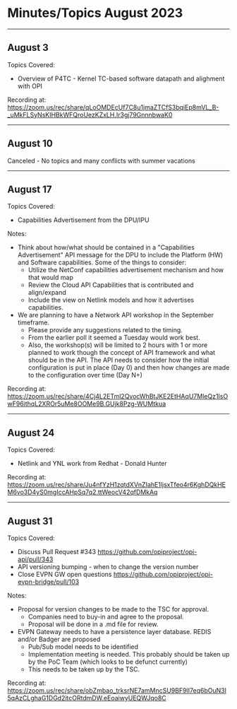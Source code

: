 # Minutes/Topics August 2023

---

## August 3

Topics Covered:

- Overview of P4TC - Kernel TC-based software datapath and alighment with OPI

Recording at: <https://zoom.us/rec/share/qLoOMDEcUf7C8u1jmaZTCfS3bqiEp8mVL_B-_uMkFLSyNsKIHBkWFQroUezKZxLH.Ir3gj79GnnnbwaK0>

---

## August 10

Canceled - No topics and many conflicts with summer vacations

---

## August 17

Topics Covered:

- Capabilities Advertisement from the DPU/IPU

Notes:

- Think about how/what should be contained in a "Capabilities Advertisement" API message for the DPU to include the Platform (HW) and Software capabilities.  Some of the things to consider:
  - Utilize the NetConf capabilities advertisement mechanism and how that would map
  - Review the Cloud API Capabilities that is contributed and align/expand
  - Include the view on Netlink models and how it advertises capabilities.
- We are planning to have a Network API workshop in the September timeframe.  
  - Please provide any suggestions related to the timing.  
  - From the earlier poll it seemed a Tuesday would work best.  
  - Also, the workshop(s) will be limited to 2 hours with 1 or more planned to work though the concept of API framework and what should be in the API.  The API needs to consider how the initial configuration is put in place (Day 0) and then how changes are made to the configuration over time (Day N+)

Recording at: <https://zoom.us/rec/share/4Cj4L2ETml2QvocWhBtJKE2EtHAqU7MleQz1IsOwF96ithqL2XROr5uMe8OOMe9B.GUjk8Pzg-WUMtkua>

---

## August 24

Topics Covered:

- Netlink and YNL work from Redhat - Donald Hunter

Recording at: <https://zoom.us/rec/share/Ju4nfYzH1zqtdXVnZIahE1ljsxTfeo4r6KghDQkHEM6vo3D4yS0mgIccAHpSq7q2.ttWeocV42qfDMkAq>

---

## August 31

Topics Covered:

- Discuss Pull Request #343 <https://github.com/opiproject/opi-api/pull/343>
- API versioning bumping - when to change the version number
- Close EVPN GW open questions <https://github.com/opiproject/opi-evpn-bridge/pull/103>

Notes:

- Proposal for version changes to be made to the TSC for approval.
  - Companies need to buy-in and agree to the proposal.
  - Proposal will be done in a .md file for review.
- EVPN Gateway needs to have a persistence layer database.  REDIS and/or Badger are proposed
  - Pub/Sub model needs to be identified
  - Implementation meeting is needed.  This probably should be taken up by the PoC Team (which looks to be defunct currently)
  - This needs to be taken up by the TSC.

Recording at: <https://zoom.us/rec/share/obZmbao_trksrNE7amMncSU9BF9lI7eq6bOuN3l5qAzCLghaG1DGd2itcORtdmDW.eEoaiwyUEQWJqo8C>

